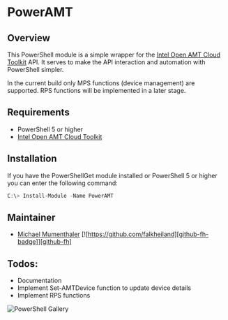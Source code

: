 # PowerAMT

## Overview

This PowerShell module is a simple wrapper for the [Intel Open AMT Cloud Toolkit](https://github.com/open-amt-cloud-toolkit/open-amt-cloud-toolkit) API.
It serves to make the API interaction and automation with PowerShell simpler.

In the current build only MPS functions (device management) are supported. RPS functions will be implemented in a later stage.

## Requirements

- PowerShell 5 or higher
- [Intel Open AMT Cloud Toolkit](https://github.com/open-amt-cloud-toolkit/open-amt-cloud-toolkit)

## Installation

If you have the PowerShellGet module installed or PowerShell 5 or higher you can enter the following command:

```powershell
C:\> Install-Module -Name PowerAMT
```

## Maintainer

- [Michael Mumenthaler]("https://github.com/michaelmumenthaler") [![https://github.com/falkheiland][github-fh-badge]][github-fh]

## Todos:

- Documentation
- Implement Set-AMTDevice function to update device details
- Implement RPS functions

![PowerShell Gallery](https://img.shields.io/powershellgallery/dt/PowerAMT)
